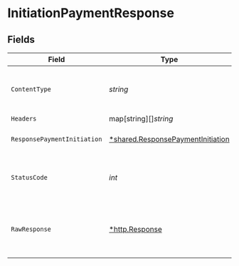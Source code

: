 # InitiationPaymentResponse


## Fields

| Field                                                                                 | Type                                                                                  | Required                                                                              | Description                                                                           |
| ------------------------------------------------------------------------------------- | ------------------------------------------------------------------------------------- | ------------------------------------------------------------------------------------- | ------------------------------------------------------------------------------------- |
| `ContentType`                                                                         | *string*                                                                              | :heavy_check_mark:                                                                    | HTTP response content type for this operation                                         |
| `Headers`                                                                             | map[string][]*string*                                                                 | :heavy_minus_sign:                                                                    | N/A                                                                                   |
| `ResponsePaymentInitiation`                                                           | [*shared.ResponsePaymentInitiation](../../models/shared/responsepaymentinitiation.md) | :heavy_minus_sign:                                                                    | HTTP/1.1 201 Created                                                                  |
| `StatusCode`                                                                          | *int*                                                                                 | :heavy_check_mark:                                                                    | HTTP response status code for this operation                                          |
| `RawResponse`                                                                         | [*http.Response](https://pkg.go.dev/net/http#Response)                                | :heavy_minus_sign:                                                                    | Raw HTTP response; suitable for custom response parsing                               |